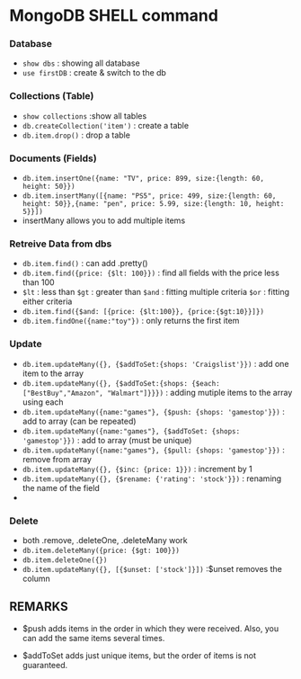 # MongoDB SHELL command
### Database
- `show dbs` : showing all database
- `use firstDB` : create & switch to the db

### Collections (Table)
- `show collections` :show all tables
- `db.createCollection('item')` : create a table
- `db.item.drop()` : drop a table

### Documents (Fields)
- `db.item.insertOne({name: "TV", price: 899, size:{length: 60, height: 50}})` 
- `db.item.insertMany([{name: "PS5", price: 499, size:{length: 60, height: 50}},{name: "pen", price: 5.99, size:{length: 10, height: 5}}])` 
- insertMany allows you to add multiple items


### Retreive Data from dbs
- `db.item.find()`  : can add .pretty()
- `db.item.find({price: {$lt: 100}})` : find all fields with the price less than 100
- `$lt` : less than  `$gt` : greater than `$and` : fitting multiple criteria `$or` : fitting either criteria 
- `db.item.find({$and: [{price: {$lt:100}}, {price:{$gt:10}}]})`  
- `db.item.findOne({name:"toy"})` : only returns the first item 

### Update
- `db.item.updateMany({}, {$addToSet:{shops: 'Craigslist'}})` : add one item to the array
- `db.item.updateMany({}, {$addToSet:{shops: {$each:["BestBuy","Amazon", "Walmart"]}}})` :  adding mutiple items to the array using each
- `db.item.updateMany({name:"games"}, {$push: {shops: 'gamestop'}})` : add to array (can be repeated)
- `db.item.updateMany({name:"games"}, {$addToSet: {shops: 'gamestop'}})` : add to array (must be unique)
- `db.item.updateMany({name:"games"}, {$pull: {shops: 'gamestop'}})` : remove from array
- `db.item.updateMany({}, {$inc: {price: 1}})` : increment by 1 
- `db.item.updateMany({}, {$rename: {'rating': 'stock'}})` : renaming the name of the field
- 

### Delete
- both .remove, .deleteOne, .deleteMany work
- `db.item.deleteMany({price: {$gt: 100}})` 
- `db.item.deleteOne({})`
- `db.item.updateMany({}, [{$unset: ['stock']}])` :$unset removes the column


## REMARKS
- $push adds items in the order in which they were received. Also, you can add the same items several times.

- $addToSet adds just unique items, but the order of items is not guaranteed.



